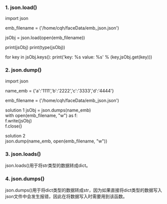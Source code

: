 ### 1. json.load()

import json  
  
emb_filename = ('/home/cqh/faceData/emb_json.json')  
  
jsObj = json.load(open(emb_filename))   
  
print(jsObj) 
print(type(jsObj)) 
  
for key in jsObj.keys(): 
  print('key: %s  value: %s' % (key,jsObj.get(key)))
  
### 2. json.dump()
import json  
   
name_emb = {'a':'1111','b':'2222','c':'3333','d':'4444'}  
       
emb_filename = ('/home/cqh/faceData/emb_json.json')  
  
solution 1 
jsObj = json.dumps(name_emb)   
with open(emb_filename, "w") as f:  
  f.write(jsObj)  
  f.close()  
    
solution 2   
json.dump(name_emb, open(emb_filename, "w"))


### 3. json.loads()

json.loads()用于将str类型的数据转成dict。

### 4. json.dumps()

 json.dumps()用于将dict类型的数据转成str，因为如果直接将dict类型的数据写入json文件中会发生报错，因此在将数据写入时需要用到该函数。
